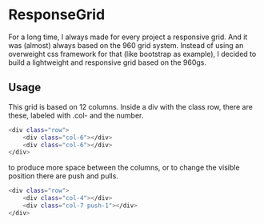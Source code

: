 ResponseGrid
============

For a long time, I always made for every project a responsive grid. And it was (almost) always based on the 960 grid system. Instead of using an overweight css framework for that (like bootstrap as example), I decided to build a lightweight and responsive grid based on the 960gs. 

Usage
--------------------------------------
This grid is based on 12 columns. Inside a div with the class row, there are these, labeled with .col- and the number.

```bash
<div class="row">
    <div class="col-6"></div>
    <div class="col-6"></div>
</div>
```

to produce more space between the columns, or to change the visible position there are push and pulls.

```bash
<div class="row">
    <div class="col-4"></div>
    <div class="col-7 push-1"></div>
</div>
```